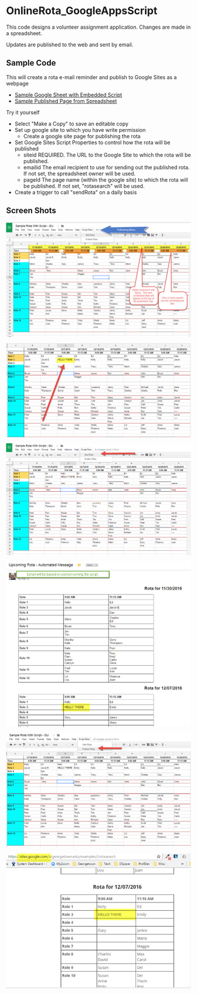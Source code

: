 # OnlineRota_GoogleAppsScript
This code designs a volunteer assignment application.  Changes are made in a spreadsheet.

Updates are published to the web and sent by email.

## Sample Code
This will create a rota e-mail reminder and publish to Google Sites as a webpage
- [Sample Google Sheet with Embedded Script](https://docs.google.com/spreadsheets/d/1T_AnSoz893QY1IL9uH9L8mH220Wp6WE_Weaq3VkxOX4/edit#gid=0)
- [Sample Published Page from Spreadsheet](https://sites.google.com/site/terrywbradyexamples/rotasearch)

Try it yourself
- Select "Make a Copy" to save an editable copy
- Set up google site to which you have write permission
  - Create a google site page for publishing the rota
- Set Google Sites Script Properties to control how the rota will be published
  - siteid   REQUIRED.  The URL to the Google Site to which the rota will be published.  
  - emailid  The email recipient to use for sending out the published rota.  If not set, the spreadsheet owner will be used.
  - pageId   The page name (within the google site) to which the rota will be published.  If not set, "rotasearch" will be used.
- Create a trigger to call "sendRota" on a daily basis

## Screen Shots

![image](screenshots/sheet1.jpg)

![image](screenshots/sheet2.jpg)

![image](screenshots/sheet3.jpg)

![image](screenshots/email.jpg)

![image](screenshots/sheet4.jpg)

![image](screenshots/sites.jpg)
